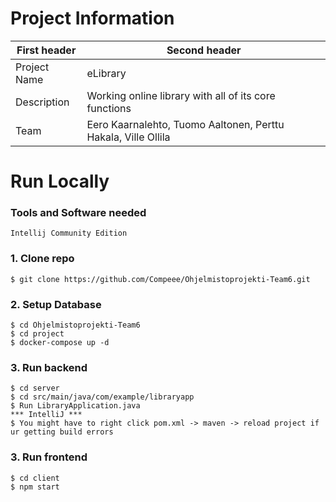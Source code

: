 # Project Information

|    First header  |    Second header             |
| ------------------ | ------------------------------------------- |
| Project Name              | eLibrary |
| Description        |  Working online library with all of its core functions                         |
| Team | Eero Kaarnalehto, Tuomo Aaltonen, Perttu Hakala, Ville Ollila                                |

# Run Locally

### Tools and Software needed
```
Intellij Community Edition
```
###

### 1. Clone repo

```
$ git clone https://github.com/Compeee/Ohjelmistoprojekti-Team6.git
```

### 2. Setup Database

```
$ cd Ohjelmistoprojekti-Team6
$ cd project
$ docker-compose up -d
```

### 3. Run backend
```
$ cd server 
$ cd src/main/java/com/example/libraryapp
$ Run LibraryApplication.java
*** IntelliJ ***
$ You might have to right click pom.xml -> maven -> reload project if ur getting build errors
```
### 3. Run frontend
```
$ cd client 
$ npm start
```
